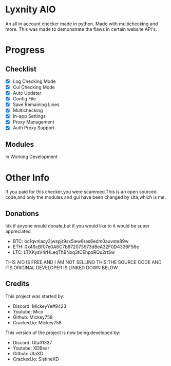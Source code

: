 # Lyxnity AIO
An all in account checker made in python. Made with multichecking and more. This was made to demonstrate the flaws in certain website API's.

# Progress

## Checklist
- [x] Log Checking Mode
- [x] Cui Checking Mode
- [x] Auto Updater
- [x] Config File
- [x] Save Remaining Lines
- [x] Multichecking
- [x] In-app Settings
- [x] Proxy Management
- [x] Auth Proxy Support

## Modules
In Working Development

# Other Info
If you paid for this checker,you were scammed.This is an open sourced code,and only the modules and gui have been changed by Uta,which is me.

## Donations
Idk if anyone would donate,but if you would like to it would be super appreciated

- BTC: bc1qvnlacy3jwspjr9sx5lew6ras6edm0auvste89w
- ETH: 0x49cBf07e0A6C7b872073973d8eA32F0D4336F56e
- LTC: LTXKysV4rHLeqThBNxq3tCEhpoRQu2rtSw

THIS AIO IS FREE,AND I AM NOT SELLING THIS!THE SOURCE CODE AND ITS ORIGINAL DEVELOPER IS LINKED DOWN BELOW
## Credits

This project was started by:
- Discord: MickeyYe#9423
- Youtube: Micx
- Github: Mickey758
- Cracked.io: Mickey758

This version of the project is now being developed by:
- Discord: Uta#1337
- Youtube: XDBear
- Github: UtaXD
- Cracked.io: SistineXD

